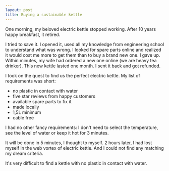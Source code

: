 ```yaml
---
layout: post
title: Buying a sustainable kettle
---
```


One morning, my beloved electric kettle stopped working. After 10 years happy breakfast, it retired.

I tried to save it. I opened it, used all my knowledge from engineering school to understand what was wrong. I looked for spare parts online and realized it would cost me more to get them than to buy a brand new one.
I gave up.
Within minutes, my wife had ordered a new one online (we are heavy tea drinker). This new kettle lasted one month. I sent it back and got refunded.

I took on the quest to find us the perfect electric kettle. My list of requirements was short:

- no plastic in contact with water
- five star reviews from happy customers
- available spare parts to fix it
- made locally
- 1,5L minimum
- cable free

I had no other fancy requirements: I don't need to select the temperature, see the level of water or keep it hot for 3 minutes.

It will be done in 5 minutes, I thought to myself.
2 hours later, I had lost myself in the web vortex of electric kettle. And I could not find any matching my dream criteria.

It's very difficult to find a kettle with no plastic in contact with water.

